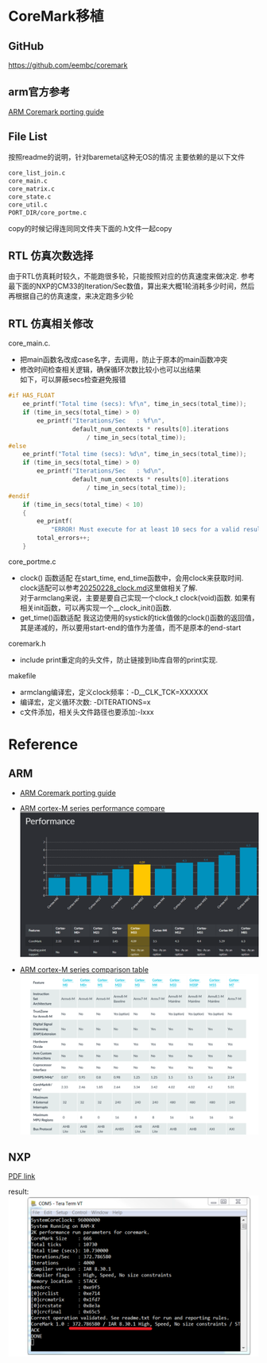 # CoreMark移植
## GitHub
https://github.com/eembc/coremark

## arm官方参考
[ARM Coremark porting guide](https://developer.arm.com/documentation/106383/a/?lang=en)

## File List
按照readme的说明，针对baremetal这种无OS的情况
主要依赖的是以下文件
```
core_list_join.c
core_main.c
core_matrix.c
core_state.c
core_util.c
PORT_DIR/core_portme.c
```
copy的时候记得连同同文件夹下面的.h文件一起copy  

## RTL 仿真次数选择
由于RTL仿真耗时较久，不能跑很多轮，只能按照对应的仿真速度来做决定.
参考最下面的NXP的CM33的Iteration/Sec数值，算出来大概1轮消耗多少时间，然后再根据自己的仿真速度，来决定跑多少轮
## RTL 仿真相关修改
core_main.c.  
- 把main函数名改成case名字，去调用，防止于原本的main函数冲突
- 修改时间检查相关逻辑，确保循环次数比较小也可以出结果  
  如下，可以屏蔽secs检查避免报错
```C
#if HAS_FLOAT
    ee_printf("Total time (secs): %f\n", time_in_secs(total_time));
    if (time_in_secs(total_time) > 0)
        ee_printf("Iterations/Sec   : %f\n",
                  default_num_contexts * results[0].iterations
                      / time_in_secs(total_time));
#else
    ee_printf("Total time (secs): %d\n", time_in_secs(total_time));
    if (time_in_secs(total_time) > 0)
        ee_printf("Iterations/Sec   : %d\n",
                  default_num_contexts * results[0].iterations
                      / time_in_secs(total_time));
#endif
    if (time_in_secs(total_time) < 10)
    {
        ee_printf(
            "ERROR! Must execute for at least 10 secs for a valid result!\n");
        total_errors++;
    }
```

core_portme.c
- clock() 函数适配
  在start_time, end_time函数中，会用clock来获取时间.
  clock适配可以参考[20250228_clock.md](./20250228%20clock.md)这里做相关了解.  
  对于armclang来说，主要是要自己实现一个clock_t clock(void)函数. 如果有相关init函数，可以再实现一个__clock_init()函数.
- get_time()函数适配
  我这边使用的systick的tick值做的clock()函数的返回值，其是递减的，所以要用start-end的值作为差值，而不是原本的end-start

coremark.h
- include print重定向的头文件，防止链接到lib库自带的print实现. 
 
makefile
- armclang编译宏，定义clock频率：-D__CLK_TCK=XXXXXX
- 编译宏，定义循环次数: -DITERATIONS=x
- c文件添加，相关头文件路径也要添加:-Ixxx


# Reference
## ARM
- [ARM Coremark porting guide](https://developer.arm.com/documentation/106383/a/?lang=en)

- [ARM cortex-M series performance compare](https://developer.arm.com/compare-ip/#cortex-m-cpu-performance---scalar)
  ![part result](./picture_ref/arm%20coremakr%20compare.png)

- [ARM cortex-M series comparison table](https://developer.arm.com/documentation/102787/0300/?lang=en)
  ![part of comparison table](./picture_ref/arm%20cortex-m%20compare%20table.png)
## NXP

[PDF link](https://www.nxp.com/docs/zh/application-note/AN12284.pdf)

result:  
![coremark nxp cm33](./picture_ref/coremark_nxp_cm33.png)
